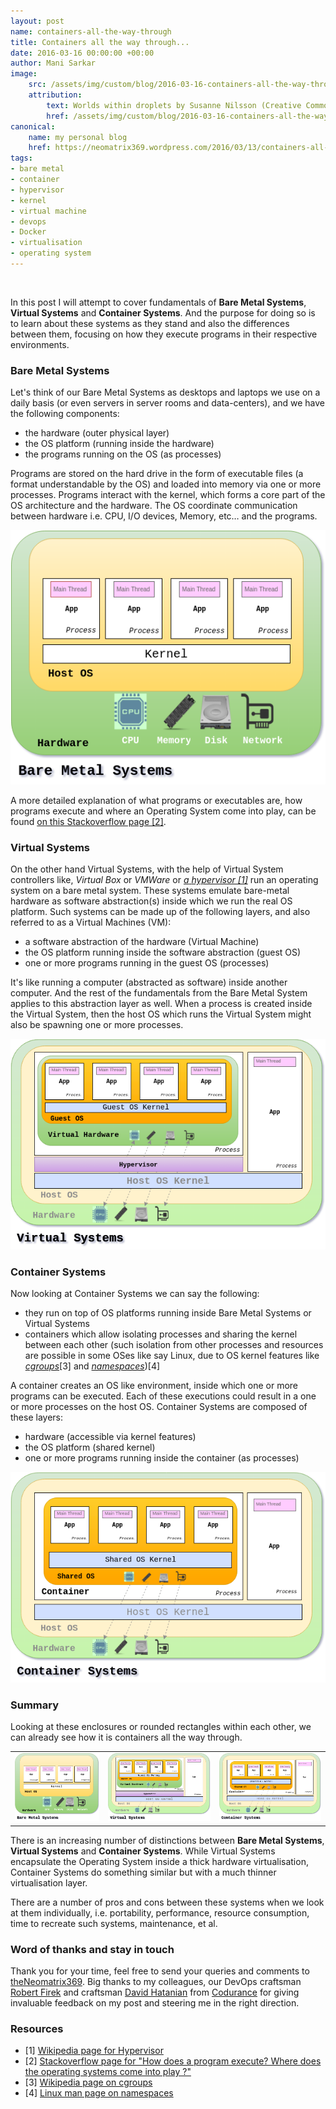 ```yaml
---
layout: post
name: containers-all-the-way-through
title: Containers all the way through...
date: 2016-03-16 00:00:00 +00:00
author: Mani Sarkar
image:
    src: /assets/img/custom/blog/2016-03-16-containers-all-the-way-through/cover-image.png
    attribution:
        text: Worlds within droplets by Susanne Nilsson (Creative Commons - Attribution-ShareAlike 2.0 Generic license)
        href: /assets/img/custom/blog/2016-03-16-containers-all-the-way-through/cover-image.png
canonical:
    name: my personal blog
    href: https://neomatrix369.wordpress.com/2016/03/13/containers-all-the-way-through/
tags:
- bare metal
- container
- hypervisor 
- kernel
- virtual machine 
- devops
- Docker
- virtualisation
- operating system
--- 
```


<br/>

In this post I will attempt to cover fundamentals of **Bare Metal Systems**, **Virtual Systems** and **Container Systems**. And the purpose for doing so is to learn about these systems as they stand and also the differences between them, focusing on how they execute programs in their respective environments.

### Bare Metal Systems

Let's think of our Bare Metal Systems as desktops and laptops we use on a daily basis (or even servers in server rooms and data-centers), and we have the following components:

*   the hardware (outer physical layer)
*   the OS platform (running inside the hardware)
*   the programs running on the OS (as processes)

Programs are stored on the hard drive in the form of executable files (a format understandable by the OS) and loaded into memory via one or more processes. Programs interact with the kernel, which forms a core part of the OS architecture and the hardware. The OS coordinate communication between hardware i.e. CPU, I/O devices, Memory, etc… and the programs.

<img src="/assets/img/custom/blog/2016-03-16-containers-all-the-way-through/bare-metal-systems.png" alt="Bare Metal Systems" title="Bare Metal Systems" class="img img-center img-responsive style-screengrab">


A more detailed explanation of what programs or executables are, how programs execute and where an Operating System come into play, can be found [on this Stackoverflow page [2]](http://stackoverflow.com/questions/1599434/how-does-program-execute-where-does-the-operating-systems-come-into-play).

### Virtual Systems

On the other hand Virtual Systems, with the help of Virtual System controllers like, _Virtual Box_ or _VMWare_ or [_a_ _hypervisor [1]_](https://en.wikipedia.org/wiki/Hypervisor) run an operating system on a bare metal system. These systems emulate bare-metal hardware as software abstraction(s) inside which we run the real OS platform. Such systems can be made up of the following layers, and also referred to as a Virtual Machines (VM):

*   a software abstraction of the hardware (Virtual Machine)
*   the OS platform running inside the software abstraction (guest OS)
*   one or more programs running in the guest OS (processes)

It's like running a computer (abstracted as software) inside another computer. And the rest of the fundamentals from the Bare Metal System applies to this abstraction layer as well. When a process is created inside the Virtual System, then the host OS which runs the Virtual System might also be spawning one or more processes.

<img src="/assets/img/custom/blog/2016-03-16-containers-all-the-way-through/virtual-systems.png" alt="Virtual Systems" title="Virtual Systems" class="img img-center img-responsive style-screengrab">

### Container Systems

Now looking at Container Systems we can say the following:

*   they run on top of OS platforms running inside Bare Metal Systems or Virtual Systems
*   containers which allow isolating processes and sharing the kernel between each other (such isolation from other processes and resources are possible in some OSes like say Linux, due to OS kernel features like [_cgroups_](https://en.wikipedia.org/wiki/Cgroups)[3] and [_namespaces_](http://man7.org/linux/man-pages/man7/namespaces.7.html))[4]

A container creates an OS like environment, inside which one or more programs can be executed. Each of these executions could result in a one or more processes on the host OS. Container Systems are composed of these layers:

*   hardware (accessible via kernel features)
*   the OS platform (shared kernel)
*   one or more programs running inside the container (as processes)

<img src="/assets/img/custom/blog/2016-03-16-containers-all-the-way-through/container-systems.png" alt="Container Systems" title="Container Systems" class="img img-center img-responsive style-screengrab">

### Summary

Looking at these enclosures or rounded rectangles within each other, we can already see how it is containers all the way through.

<table>
   <tbody>
      <tr>
         <td>
            <img src="/assets/img/custom/blog/2016-03-16-containers-all-the-way-through/bare-metal-systems.png" alt="Bare Metal Systems" title="Bare Metal Systems" class=" img-responsive style-screengrab" style="max-height: 100%; max-width: 100%;">
         </td>
         <td>
            <img src="/assets/img/custom/blog/2016-03-16-containers-all-the-way-through/virtual-systems.png" alt="Virtual Systems" title="Virtual Systems" class="img-responsive style-screengrab" style="max-height: 100%; max-width: 100%;">
         </td>
         <td>
         	<img src="/assets/img/custom/blog/2016-03-16-containers-all-the-way-through/container-systems.png" alt="Container Systems" title="Container Systems" class="img img-responsive style-screengrab" style="max-height: 100%; max-width: 100%;">
         </td>
      </tr>
   </tbody>
</table>

There is an increasing number of distinctions between **Bare Metal Systems**, **Virtual Systems** and **Container Systems**. While Virtual Systems encapsulate the Operating System inside a thick hardware virtualisation, Container Systems do something similar but with a much thinner virtualisation layer.

There are a number of pros and cons between these systems when we look at them individually, i.e. portability, performance, resource consumption, time to recreate such systems, maintenance, et al.

### Word of thanks and stay in touch

Thank you for your time, feel free to send your queries and comments to [theNeomatrix369](http://twitter.com/theNeomatrix369). Big thanks to my colleagues, our DevOps craftsman [Robert Firek](https://twitter.com/robertfirek) and craftsman [David Hatanian](https://twitter.com/dhatanian) from [Codurance](http://codurance.com/aboutus/ourcompany/) for giving invaluable feedback on my post and steering me in the right direction.

### Resources

* [1] [Wikipedia page for Hypervisor](https://en.wikipedia.org/wiki/Hypervisor)
* [2] [Stackoverflow page for "How does a program execute? Where does the operating systems come into play ?"](http://stackoverflow.com/questions/1599434/how-does-program-execute-where-does-the-operating-systems-come-into-play)
* [3] [Wikipedia page on cgroups](https://en.wikipedia.org/wiki/Cgroups)
* [4] [Linux man page on namespaces](http://man7.org/linux/man-pages/man7/namespaces.7.html)